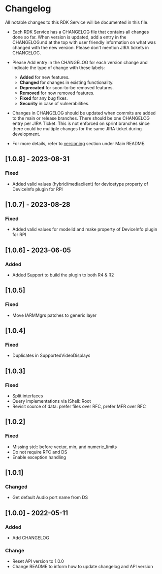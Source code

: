 # Changelog

All notable changes to this RDK Service will be documented in this file.

* Each RDK Service has a CHANGELOG file that contains all changes done so far. When version is updated, add a entry in the CHANGELOG.md at the top with user friendly information on what was changed with the new version. Please don't mention JIRA tickets in CHANGELOG. 

* Please Add entry in the CHANGELOG for each version change and indicate the type of change with these labels:
    * **Added** for new features.
    * **Changed** for changes in existing functionality.
    * **Deprecated** for soon-to-be removed features.
    * **Removed** for now removed features.
    * **Fixed** for any bug fixes.
    * **Security** in case of vulnerabilities.

* Changes in CHANGELOG should be updated when commits are added to the main or release branches. There should be one CHANGELOG entry per JIRA Ticket. This is not enforced on sprint branches since there could be multiple changes for the same JIRA ticket during development. 

* For more details, refer to [versioning](https://github.com/rdkcentral/rdkservices#versioning) section under Main README.

## [1.0.8] - 2023-08-31
### Fixed 
- Added valid values (hybrid/mediaclient) for devicetype property of DeviceInfo plugin for RPI

## [1.0.7] - 2023-08-28
### Fixed 
- Added valid values for modelid and make property of DeviceInfo plugin for RPI

## [1.0.6] - 2023-06-05
### Added 
- Added Support to build the plugin to both R4 & R2

## [1.0.5]
### Fixed
- Move IARMMgrs patches to generic layer

## [1.0.4]
### Fixed
- Duplicates in SupportedVideoDisplays

## [1.0.3]
### Fixed
- Split interfaces
- Query implementations via IShell::Root
- Revisit source of data: prefer files over RFC, prefer MFR over RFC

## [1.0.2]
### Fixed
- Missing std:: before vector, min, and numeric_limits
- Do not require RFC and DS
- Enable exception handling

## [1.0.1]
### Changed
- Get default Audio port name from DS

## [1.0.0] - 2022-05-11
### Added
- Add CHANGELOG

### Change
- Reset API version to 1.0.0
- Change README to inform how to update changelog and API version
